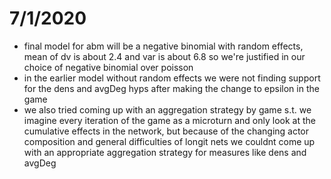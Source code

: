 # 7/1/2020

- final model for abm will be a negative binomial with random effects, mean of dv is about 2.4 and var is about 6.8 so we're justified in our choice of negative binomial over poisson
- in the earlier model without random effects we were not finding support for the dens and avgDeg hyps after making the change to epsilon in the game
- we also tried coming up with an aggregation strategy by game s.t. we imagine every iteration of the game as a microturn and only look at the cumulative effects in the network, but because of the changing actor composition and general difficulties of longit nets we couldnt come up with an appropriate aggregation strategy for measures like dens and avgDeg
